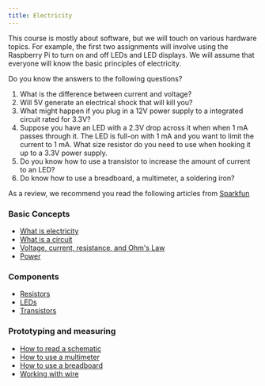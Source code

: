 ```yaml
---
title: Electricity
---
```


This course is mostly about software, but we will touch on various hardware topics. For example, the first two assignments will involve using the Raspberry Pi to turn on and off LEDs and LED displays. We will assume that everyone will know the basic principles of electricity.

Do you know the answers to the following questions?

1. What is the difference between current and voltage?
2. Will 5V generate an electrical shock that will kill you?
3. What might happen if you plug in a 12V power supply to a integrated circuit
   rated for 3.3V?
4. Suppose you have an LED with a 2.3V drop across it when when 1 mA passes
   through it. The LED is full-on with 1 mA and you want to limit the current
   to 1 mA. What size resistor do you need to use when hooking it up to a 3.3V
   power supply.
5. Do you know how to use a transistor to increase the amount of current to an
   LED?
6. Do know how to use a breadboard, a multimeter, a soldering iron?

As a review, 
we recommend you read the following articles from 
[Sparkfun](https://www.sparkfun.com)

### Basic Concepts

* [What is electricity](https://learn.sparkfun.com/tutorials/what-is-electricity)
* [What is a circuit](https://learn.sparkfun.com/tutorials/what-is-a-circuit)
* [Voltage, current, resistance, and Ohm's Law](https://learn.sparkfun.com/tutorials/voltage-current-resistance-and-ohms-law)
* [Power](https://learn.sparkfun.com/tutorials/electric-power)

### Components

* [Resistors](https://learn.sparkfun.com/tutorials/resistors)
* [LEDs](https://learn.sparkfun.com/tutorials/light-emitting-diodes-leds)
* [Transistors](https://learn.sparkfun.com/tutorials/transistors)

### Prototyping and measuring

* [How to read a schematic](https://learn.sparkfun.com/tutorials/how-to-read-a-schematic)
* [How to use a multimeter](https://learn.sparkfun.com/tutorials/how-to-use-a-multimeter)
* [How to use a breadboard](https://learn.sparkfun.com/tutorials/how-to-use-a-breadboard)
* [Working with wire](https://learn.sparkfun.com/tutorials/working-with-wire)

